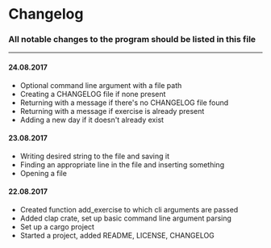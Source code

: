 # Changelog

### All notable changes to the program should be listed in this file

---

#### 24.08.2017

* Optional command line argument with a file path
* Creating a CHANGELOG file if none present
* Returning with a message if there's no CHANGELOG file found
* Returning with a message if exercise is already present
* Adding a new day if it doesn't already exist

#### 23.08.2017

* Writing desired string to the file and saving it
* Finding an appropriate line in the file and inserting something
* Opening a file

#### 22.08.2017

* Created function add_exercise to which cli arguments are passed
* Added clap crate, set up basic command line argument parsing
* Set up a cargo project
* Started a project, added README, LICENSE, CHANGELOG

